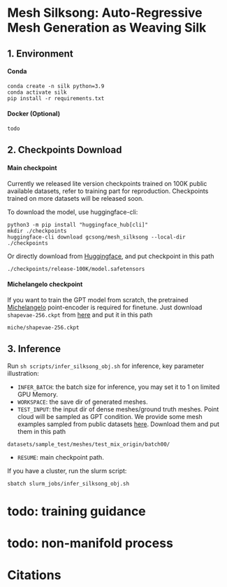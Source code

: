 # Mesh Silksong: Auto-Regressive Mesh Generation as Weaving Silk

## 1. Environment
#### Conda
```
conda create -n silk python=3.9
conda activate silk
pip install -r requirements.txt
```
#### Docker (Optional)
```
todo
```

## 2. Checkpoints Download

#### Main checkpoint

Currently we released lite version checkpoints trained on 100K public available datasets, refer to training part for reproduction. Checkpoints trained on more datasets will be released soon.

To download the model, use huggingface-cli:

```
python3 -m pip install "huggingface_hub[cli]"
mkdir ./checkpoints
huggingface-cli download gcsong/mesh_silksong --local-dir ./checkpoints
```
Or directly download from [Huggingface](https://huggingface.co/gcsong/mesh_silksong/tree/main), and put checkpoint in this path
```
./checkpoints/release-100K/model.safetensors
```

#### Michelangelo checkpoint

If you want to train the GPT model from scratch, the pretrained [Michelangelo](https://github.com/NeuralCarver/Michelangelo) point-encoder is required for finetune. Just download `shapevae-256.ckpt` from [here](https://huggingface.co/Maikou/Michelangelo/tree/main/checkpoints/aligned_shape_latents) and put it in this path
```
miche/shapevae-256.ckpt
```

## 3. Inference
Run `sh scripts/infer_silksong_obj.sh` for inference, key parameter illustration:
- `INFER_BATCH`: the batch size for inference, you may set it to 1 on limited GPU Memory.
- `WORKSPACE`: the save dir of generated meshes.
- `TEST_INPUT`: the input dir of dense meshes/ground truth meshes. Point cloud will be sampled as GPT condition. We provide some mesh examples sampled from public datasets [here](https://drive.google.com/drive/folders/1zR7UpC1LJPN2mQC_CfR-Dn2lHRWXG5Eb?usp=sharing). Download them and put them in this path
```
datasets/sample_test/meshes/test_mix_origin/batch00/
```
- `RESUME`: main checkpoint path.

If you have a cluster, run the slurm script:
```
sbatch slurm_jobs/infer_silksong_obj.sh
```

# todo: training guidance

# todo: non-manifold process



# Citations
